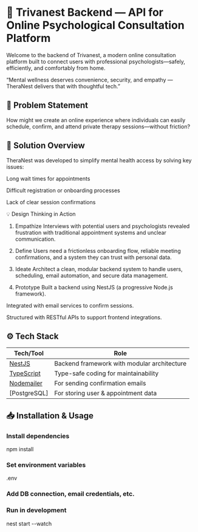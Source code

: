 # 🧠 Trivanest Backend — API for Online Psychological Consultation Platform

Welcome to the backend of Trivanest, a modern online consultation platform built to connect users with professional psychologists—safely, efficiently, and comfortably from home.

“Mental wellness deserves convenience, security, and empathy — TheraNest delivers that with thoughtful tech.”

## 💭 Problem Statement

How might we create an online experience where individuals can easily schedule, confirm, and attend private therapy sessions—without friction?

## 🎯 Solution Overview

TheraNest was developed to simplify mental health access by solving key issues:

Long wait times for appointments

Difficult registration or onboarding processes

Lack of clear session confirmations

💡 Design Thinking in Action

1. Empathize
   Interviews with potential users and psychologists revealed frustration with traditional appointment systems and unclear communication.

2. Define
   Users need a frictionless onboarding flow, reliable meeting confirmations, and a system they can trust with personal data.

3. Ideate
   Architect a clean, modular backend system to handle users, scheduling, email automation, and secure data management.

4. Prototype
   Built a backend using NestJS (a progressive Node.js framework).

Integrated with email services to confirm sessions.

Structured with RESTful APIs to support frontend integrations.

## ⚙️ Tech Stack

| Tech/Tool                                     | Role                                        |
| --------------------------------------------- | ------------------------------------------- |
| [NestJS](https://nestjs.com/)                 | Backend framework with modular architecture |
| [TypeScript](https://www.typescriptlang.org/) | Type-safe coding for maintainability        |
| [Nodemailer](https://nodemailer.com/about/)   | For sending confirmation emails             |
| \[PostgreSQL]                                 | For storing user & appointment data         |

## 📥 Installation & Usage

### Install dependencies

npm install

### Set environment variables

.env

### Add DB connection, email credentials, etc.

### Run in development

nest start --watch
